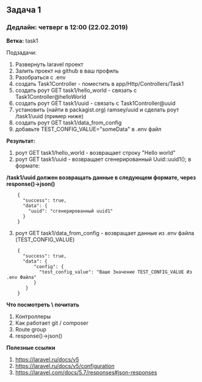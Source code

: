 ## Задача 1 
### Дедлайн: четверг в 12:00 (22.02.2019)

**Ветка:** task1

Подзадачи:
1.  Развернуть laravel проект
2.  Залить проект на github в ваш профиль
3.  Разобраться с .env
4.  создать Task1Controller - поместить в app/Http/Controllers/Task1
5.  создать роут GET task1/hello_world - связать с Task1Controller@helloWorld
6.  создать роут GET task1/uuid - связать с Task1Controller@uuid
6.  установить (найти в packagist.org) ramsey/uuid и сделать роут /task1/uuid (пример ниже)
7.  создать роут GET task1/data_from_config
8.  добавьте TEST_CONFIG_VALUE="someData" в .env файл

**Результат:**
1.  роут GET task1/hello_world - возвращает строку "Hello world"
2.  роут GET task1/uuid - возвращает сгенерированный Uuid::uuid1(); в формате:
  
**/task1/uuid должен возвращать данные в следующем формате, через response()->json()**

```
    {
      "success": true,
      "data": {
        "uuid": "сгенерированный uuid1"
      }
    }
```

3.  роут GET task1/data_from_config - возвращает данные из .env файла (TEST_CONFIG_VALUE) 

```
    {
      "success": true,
      "data": {
          "config": {
            "test_config_value": "Ваше Значение TEST_CONFIG_VALUE Из .env Файла"
          }
       }
    }
```


**Что посмотреть \ почитать**
1.  Контроллеры
2.  Как работает git / composer
3.  Route group
4.  response()->json()

**Полезные ссылки**
1.  https://laravel.ru/docs/v5
2.  https://laravel.ru/docs/v5/configuration
3.  https://laravel.com/docs/5.7/responses#json-responses
